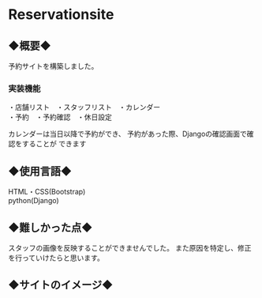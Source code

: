 # Reservationsite

<h2>◆概要◆</h2>
予約サイトを構築しました。

<h3>実装機能</h3>
・店舗リスト　・スタッフリスト　・カレンダー<br>
・予約　・予約確認　・休日設定<br>

カレンダーは当日以降で予約ができ、
予約があった際、Djangoの確認画面で確認をすることが
できます

<h2>◆使用言語◆</h2>
HTML・CSS(Bootstrap)<br>
python(Django)

<h2>◆難しかった点◆</h2>
スタッフの画像を反映することができませんでした。
また原因を特定し、修正を行っていけたらと思います。


<h2>◆サイトのイメージ◆</h2>
